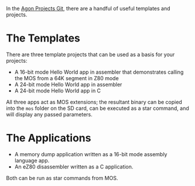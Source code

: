 In the [Agon Projects Git](https://github.com/breakintoprogram/agon-projects), there are a handful of useful templates and projects.

# The Templates

There are three template projects that can be used as a basis for your projects:

- A 16-bit mode Hello World app in assembler that demonstrates calling the MOS from a 64K segment in Z80 mode
- A 24-bit mode Hello World app in assembler
- A 24-bit mode Hello World app in C

All three apps act as MOS extensions; the resultant binary can be copied into the `mos` folder on the SD card, can be executed as a star command, and will display any passed parameters.

# The Applications

- A memory dump application written as a 16-bit mode assembly language app.
- An eZ80 disassembler written as a C application.

Both can be run as star commands from MOS.